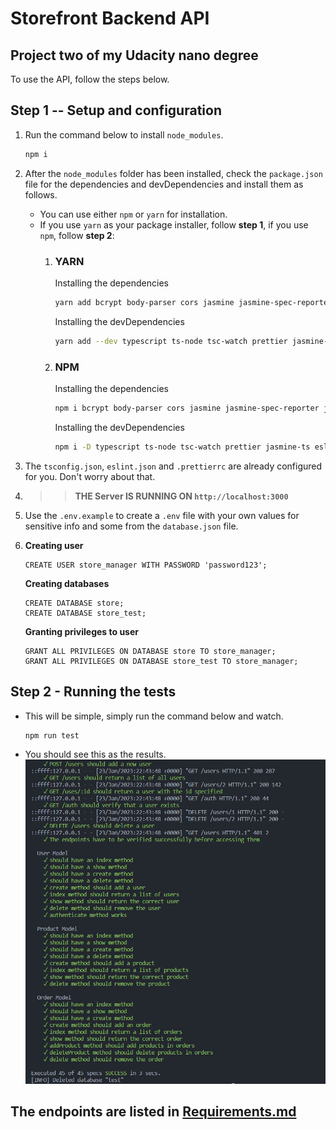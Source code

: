 # Storefront Backend API
## Project two of my Udacity nano degree

To use the API, follow the steps below.
## **Step 1 -- Setup and configuration**

1. Run the command below to install `node_modules`.
    ```bash
    npm i
    ```
1. After the `node_modules` folder has been installed, check the `package.json` file for the dependencies and devDependencies and install them as follows.
    * You can use either `npm` or `yarn` for installation.
    * If you use `yarn` as your package installer, follow **step 1**, if you use `npm`, follow **step 2**:
        1. ### **YARN**
            Installing the dependencies
            ```bash
            yarn add bcrypt body-parser cors jasmine jasmine-spec-reporter jsonwebtoken morgan nodemon pg express dotenv db-migrate db-migrate-pg
            ```
            Installing the devDependencies

            ```bash
            yarn add --dev typescript ts-node tsc-watch prettier jasmine-ts eslint-plugin-prettier eslint-config-prettier eslint @types/node @types/bcrypt @types/body-parser @types/cors @types/express @types/jasmine @types/jsonwebtoken @types/morgan @types/nodemon @types/pg @typescript-eslint/eslint-plugin @typescript-eslint/parser
            ```
        1. ### **NPM**
            Installing the dependencies
            ```bash
            npm i bcrypt body-parser cors jasmine jasmine-spec-reporter jsonwebtoken morgan nodemon pg express dotenv db-migrate db-migrate-pg
            ```

            Installing the devDependencies
            ```bash
            npm i -D typescript ts-node tsc-watch prettier jasmine-ts eslint-plugin-prettier eslint-config-prettier eslint @types/node @types/bcrypt @types/body-parser @types/cors @types/express @types/jasmine @types/jsonwebtoken @types/morgan @types/nodemon @types/pg @typescript-eslint/eslint-plugin @typescript-eslint/parser
            ```
1. The `tsconfig.json`, `eslint.json` and `.prettierrc` are already configured for you. Don't worry about that.

1. >>**THE Server IS RUNNING ON `http://localhost:3000`**

1. Use the `.env.example` to create a `.env` file with your own values for sensitive info and some from the `database.json` file.

1. **Creating user**
    ```postgres
    CREATE USER store_manager WITH PASSWORD 'password123';
    ```
    **Creating databases**
    ```postgres
    CREATE DATABASE store;
    CREATE DATABASE store_test;
    ```
    **Granting privileges to user**
    ```postgres
    GRANT ALL PRIVILEGES ON DATABASE store TO store_manager;
    GRANT ALL PRIVILEGES ON DATABASE store_test TO store_manager;
    ```
## **Step 2 - Running the tests**
* This will be simple, simply run the command below and watch.
    ```bash
    npm run test
    ```
* You should see this as the results.
    ![Tests successful](images/tests.PNG)

## **The endpoints are listed in** [Requirements.md](Requirements.md)